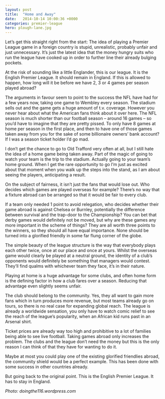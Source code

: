 ```yaml
---
layout: post
title:  "Home and Away"
date:   2014-10-14 10:00:36 +0000
categories: premier-league
hero: plough-lane.jpg
---
```

Let’s get this straight right from the start: The idea of playing a Premier League game in a foreign country is stupid, unrealistic, probably unfair and just unnecessary. It’s just the latest idea that the money hungry suits who run the league have cooked up in order to further line their already bulging pockets.

At the risk of sounding like a little Englander, this is our league. It is the English Premier League. It should remain in England. If this is allowed to happen, how long will it be before we have 2, 3 or 4 games per season played abroad?

The arguments in favour seem to point to the success the NFL have had for a few years now, taking one game to Wembley every season. The stadium sells out and the game gets a huge amount of t.v. coverage. However you never hear about what the American fans think about it over here. The NFL season is much shorter than our football season – around 16 games – so you’d have to imagine that they are pretty pissed. To only have 8 games at home per season in the first place, and then to have one of those games taken away from you for the sake of some billionaire owners’ bank account? If I was a season ticket holder I’d go mad.

I don’t get the chance to go to Old Trafford very often at all, but I still hate the idea of a home game being taken away. Part of the magic of going to watch your team is the trip to the stadium. Actually going to your team’s home ground. When I get the rare opportunity to go I’m just as excited about that moment when you walk up the steps into the stand, as I am about seeing the players, anticipating a result.

On the subject of fairness, it isn’t just the fans that would lose out. Who decides which games are played overseas for example? There’s no way that a fixture abroad can be arranged so that it would be fair to every club.

If a team only needed 1 point to avoid relegation, who decides whether their game abroad is against Chelsea or Burnley, potentially the difference between survival and the trap-door to the Championship? You can bet that derby games would definitely not be moved, but why are these games any more important in the scheme of things? They are all worth three points to the winners, so they should all have equal importance. None should be turned into a glorified friendly in some far flung corner of the globe.

The simple beauty of the league structure is the way that everybody plays each other twice, once at our place and once at yours. Whilst the overseas game would clearly be played at a neutral ground, the identity of a club’s opponents would definitely be something that managers would contest. They’ll find qualms with whichever team they face, it’s in their nature.

Playing at home is a huge advantage for some clubs, and often home form is the defining factor in how a club fares over a season. Reducing that advantage even slightly seems unfair.

The club should belong to the community. Yes, they all want to gain more fans which in turn produces more revenue, but most teams already go on tours, so there is no real case for expanding global reach. The league is already a worldwide sensation, you only have to watch comic relief to see the reach of the league’s popularity, when an African kid runs past in an Arsenal shirt.

Ticket prices are already way too high and prohibitive to a lot of families being able to see live football. Taking games abroad only increases the problem. The clubs and the league don’t need the money but this is the only reason I can think of that they have for wanting to do it.

Maybe at most you could play one of the existing glorified friendlies abroad, the community shield would be a perfect example. This has been done with some success in other countries already.

But going back to the original point. This is the English Premier League. It has to stay in England.

_Photo: doingthe116.wordpress.com_